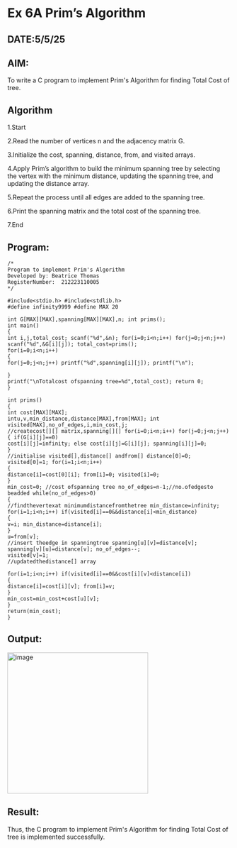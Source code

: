 # Ex 6A Prim’s Algorithm
## DATE:5/5/25
## AIM:
To write a C program to implement Prim's Algorithm for finding Total Cost of tree.

## Algorithm
1.Start

2.Read the number of vertices n and the adjacency matrix G.

3.Initialize the cost, spanning, distance, from, and visited arrays.

4.Apply Prim’s algorithm to build the minimum spanning tree by selecting the vertex with the minimum distance, updating the spanning tree, and updating the distance array.

5.Repeat the process until all edges are added to the spanning tree.

6.Print the spanning matrix and the total cost of the spanning tree.

7.End

## Program:
```
/*
Program to implement Prim's Algorithm
Developed by: Beatrice Thomas
RegisterNumber:  212223110005
*/

#include<stdio.h> #include<stdlib.h>
#define infinity9999 #define MAX 20

int G[MAX][MAX],spanning[MAX][MAX],n; int prims();
int main()
{
int i,j,total_cost; scanf("%d",&n); for(i=0;i<n;i++) for(j=0;j<n;j++) scanf("%d",&G[i][j]); total_cost=prims();
for(i=0;i<n;i++)
{
for(j=0;j<n;j++) printf("%d",spanning[i][j]); printf("\n");

}
printf("\nTotalcost ofspanning tree=%d",total_cost); return 0;
}

int prims()
{
int cost[MAX][MAX];
intu,v,min_distance,distance[MAX],from[MAX]; int visited[MAX],no_of_edges,i,min_cost,j;
//createcost[][] matrix,spanning[][] for(i=0;i<n;i++) for(j=0;j<n;j++)
{ if(G[i][j]==0)
cost[i][j]=infinity; else cost[i][j]=G[i][j]; spanning[i][j]=0;
}
//initialise visited[],distance[] andfrom[] distance[0]=0;
visited[0]=1; for(i=1;i<n;i++)
{
distance[i]=cost[0][i]; from[i]=0; visited[i]=0;
}
min_cost=0; //cost ofspanning tree no_of_edges=n-1;//no.ofedgesto beadded while(no_of_edges>0)
{
//findthevertexat minimumdistancefromthetree min_distance=infinity;
for(i=1;i<n;i++) if(visited[i]==0&&distance[i]<min_distance)
{
v=i; min_distance=distance[i];
}
u=from[v];
//insert theedge in spanningtree spanning[u][v]=distance[v]; spanning[v][u]=distance[v]; no_of_edges--;
visited[v]=1;
//updatedthedistance[] array

for(i=1;i<n;i++) if(visited[i]==0&&cost[i][v]<distance[i])
{
distance[i]=cost[i][v]; from[i]=v;
}
min_cost=min_cost+cost[u][v];
}
return(min_cost);
}

```

## Output:

<img width="318" alt="image" src="https://github.com/user-attachments/assets/5a3c9c9c-c6e5-48ff-8269-e361efa0618f" />


## Result:
Thus, the C program to implement Prim's Algorithm for finding Total Cost of tree is implemented successfully.
